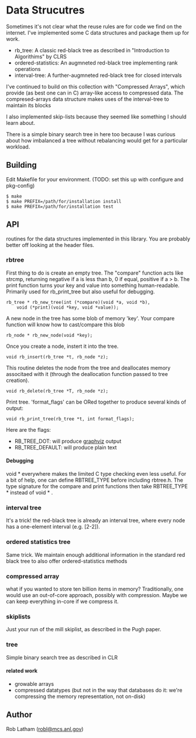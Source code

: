 # Data Strucutres 

Sometimes it's not clear what the reuse rules are for code we find on the
internet.  I've implemented some C data structures and package them up for work.

* rb\_tree: A classic red-black tree as described in "Introduction to Algorithims" by CLRS
* ordered-statistics: An augmneted red-black tree implementing rank operations
* interval-tree:  A further-augmneted red-black tree for closed intervals

I've continued to build on this collection with "Compressed Arrays", which
provide (as best one can in C) array-like access to compressed data.  The compresed-arrays data structure makes uses of the interval-tree to maintain its blocks

I also implemented skip-lists because they seemed like something I should learn
about.

There is a simple binary search tree in here too because I was curious about
how imbalanced a tree without rebalancing would get for a particular workload.

## Building

Edit Makefile for your environment.  (TODO: set this up with configure and pkg-config)

    $ make
    $ make PREFIX=/path/for/installation install
    $ make PREFIX=/path/for/installation test

## API

routines for the data structures implemented in this library.  You are probably
better off looking at the header files.

### rbtree

First thing to do is create an empty tree.  The "compare" function acts like
strcmp, returning negative if a is less than b, 0 if equal, positive if a > b.
The print function turns your key and value into something human-readable.  Primarily
used for rb\_print\_tree but also useful for debugging.

    rb_tree * rb_new_tree(int (*compare)(void *a, void *b),
    	void (*print)(void *key, void *value));

A new node in the tree has some blob of memory 'key'.  Your compare function will know how to cast/compare this blob

    rb_node * rb_new_node(void *key);

Once you create a node, instert it into the tree.

    void rb_insert(rb_tree *t, rb_node *z);

This routine deletes the node from the tree and deallocates memory associtaed with it (through the deallocation function passed to tree creation).

    void rb_delete(rb_tree *T, rb_node *z);

Print tree.  'format\_flags' can be ORed together to produce several kinds of output:

    void rb_print_tree(rb_tree *t, int format_flags);

Here are the flags:

 * RB\_TREE\_DOT: will produce [graphviz](www.graphviz.org) output
 * RB\_TREE\_DEFAULT: will produce plain text

#### Debugging

void * everywhere makes the limited C type checking even less useful.  For a
bit of help, one can define RBTREE\_TYPE before including rbtree.h.  The type
signature for the compare and print functions then take RBTREE\_TYPE * instead
of void * .

### interval tree

It's a trick! the red-black tree is already an interval tree, where every node
has a one-element interval (e.g. [2-2]).

### ordered statistics tree

Same trick.  We maintain enough additional information in the standard red
black tree to also offer ordered-statistics methods

### compressed array

what if you wanted to store ten billion items in memory?  Traditionally, one
would use an out-of-core approach, possibly with compression.  Maybe we can
keep everything in-core if we compress it.

### skiplists

Just your run of the mill skiplist, as described in the Pugh paper.

### tree

Simple binary search tree as described in CLR

#### related work
- growable arrays
- compressed datatypes (but not in the way that databases do it: we're
  compressing the memory representation, not on-disk)

## Author

Rob Latham (robl@mcs.anl.gov)
